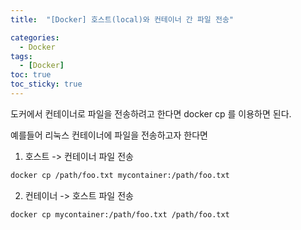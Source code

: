 ```yaml
---
title:  "[Docker] 호스트(local)와 컨테이너 간 파일 전송"

categories:
  - Docker
tags:
  - [Docker]
toc: true
toc_sticky: true
---
```


도커에서 컨테이너로 파일을 전송하려고 한다면 docker cp 를 이용하면 된다.

예를들어 리눅스 컨테이너에 파일을 전송하고자 한다면 



1. 호스트 -> 컨테이너 파일 전송

```bash
docker cp /path/foo.txt mycontainer:/path/foo.txt
```





2. 컨테이너 -> 호스트 파일 전송

```bash
docker cp mycontainer:/path/foo.txt /path/foo.txt
```



